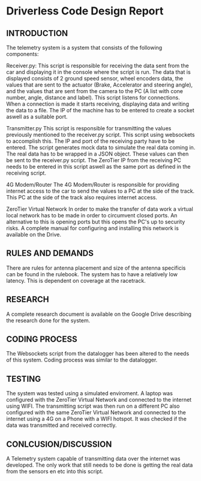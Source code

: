 # Driverless Code Design Report

## INTRODUCTION
The telemetry system is a system that consists of the following components:

Receiver.py:
This script is responsible for receiving the data sent from the car and displaying it in the console where the script is run.
The data that is displayed consists of 2 ground speed sensor, wheel encoders data, the values that are sent to the actuator (Brake, Accelerator and steering angle), and the values that are sent from the camera to the PC (A list with cone number, angle, distance and label).
This script listens for connections. When a connection is made it starts receiving, displaying data and writing the data to a file. The IP of the machine has to be entered to create a socket aswell as a suitable port.

Transmitter.py
This script is responsible for transmitting the values previously mentioned to the receiver.py script. This script using websockets to accomplish this. The IP and port of the receiving party have to be entered. The script generates mock data to simulate the real data coming in. The real data has to be wrapped in a JSON object. These values can then be sent to the receiver.py script. The ZeroTier IP from the receiving PC needs to be entered in this script aswell as the same port as defined in the receiving script.

4G Modem/Router
The 4G Modem/Router is responsible for providing internet access to the car to send the values to a PC at the side of the track. This PC at the side of the track also requires internet access.

ZeroTier Virtual Network
In order to make the transfer of data work a virtual local network has to be made in order to circumvent closed ports. An alternative to this is opening ports but this opens the PC's up to security risks. A complete manual for configuring and installing this network is available on the Drive.

## RULES AND DEMANDS
There are rules for antenna placement and size of the antenna specificis can be found in the rulebook.
The system has to have a relatively low latency. This is dependent on coverage at the racetrack.

## RESEARCH
A complete research document is available on the Google Drive describing the research done for the system.

## CODING PROCESS
The Websockets script from the datalogger has been altered to the needs of this system. Coding process was similar to the datalogger.

## TESTING
The system was tested using a simulated enviroment. A laptop was configured with the ZeroTier Virtual Network and connected to the internet using WIFI. The transmitting script was then run on a different PC also configured with the same ZeroTier Virtual Network and connected to the internet using a 4G on a Phone with a WIFI hotspot.
It was checked if the data was transmitted and received correctly. 

## CONLCUSION/DISCUSSION
A Telemetry system capable of transmitting data over the internet was developed.
The only work that still needs to be done is getting the real data from the sensors en etc into this script.
